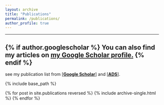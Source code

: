 ```yaml
---
layout: archive
title: "Publications"
permalink: /publications/
author_profile: true
---
```


---
{% if author.googlescholar %}
  You can also find my articles on <u><a href="{{author.googlescholar}}">my Google Scholar profile</a>.</u>
{% endif %}
---

see my publication list from [\[**Google Scholar**\]](https://scholar.google.com/citations?user=bGL6kUQAAAAJ&hl=en)
and [\[**ADS**\]](https://ui.adsabs.harvard.edu/user/libraries/PkFi6jPtRS-1GXEa9ugtGg).<br/>

{% include base_path %}

{% for post in site.publications reversed %}
  {% include archive-single.html %}
{% endfor %}
